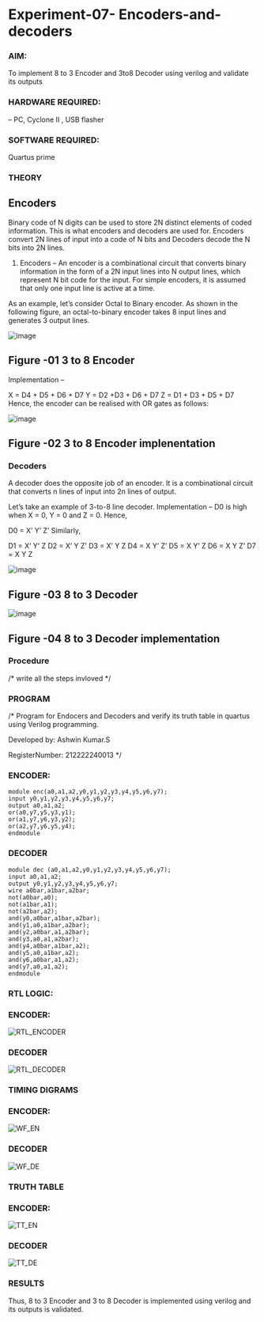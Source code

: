 # Experiment-07- Encoders-and-decoders 
### AIM: 
To implement 8 to 3 Encoder and  3to8 Decoder using verilog and validate its outputs

### HARDWARE REQUIRED: 
– PC, Cyclone II , USB flasher
### SOFTWARE REQUIRED: 
Quartus prime

### THEORY 

## Encoders
Binary code of N digits can be used to store 2N distinct elements of coded information. This is what encoders and decoders are used for. Encoders convert 2N lines of input into a code of N bits and Decoders decode the N bits into 2N lines.

1. Encoders –
An encoder is a combinational circuit that converts binary information in the form of a 2N input lines into N output lines, which represent N bit code for the input. For simple encoders, it is assumed that only one input line is active at a time.

As an example, let’s consider Octal to Binary encoder. As shown in the following figure, an octal-to-binary encoder takes 8 input lines and generates 3 output lines.

![image](https://user-images.githubusercontent.com/36288975/171543588-bc0746df-a173-4b35-989e-5fb7d385fe8a.png)
## Figure -01 3 to 8 Encoder 


Implementation –

X = D4 + D5 + D6 + D7
Y = D2 +D3 + D6 + D7
Z = D1 + D3 + D5 + D7 
Hence, the encoder can be realised with OR gates as follows:


![image](https://user-images.githubusercontent.com/36288975/171543740-68403b82-aa93-4c98-9343-f32b14885a2e.png)
## Figure -02 3 to 8 Encoder implenentation 

 ### Decoders 
A decoder does the opposite job of an encoder. It is a combinational circuit that converts n lines of input into 2n lines of output.

Let’s take an example of 3-to-8 line decoder.
Implementation –
D0 is high when X = 0, Y = 0 and Z = 0. Hence,

D0 = X’ Y’ Z’ 
Similarly,

D1 = X’ Y’ Z
D2 = X’ Y Z’
D3 = X’ Y Z
D4 = X Y’ Z’
D5 = X Y’ Z
D6 = X Y Z’
D7 = X Y Z 


![image](https://user-images.githubusercontent.com/36288975/171543978-ee2d0671-2846-40a1-8705-507fd6287a49.png)
## Figure -03 8 to 3 Decoder 



![image](https://user-images.githubusercontent.com/36288975/171543866-5a6eace6-8683-49d7-9c4f-a7cb30ec3035.png)
## Figure -04 8 to 3 Decoder implementation 

### Procedure
/* write all the steps invloved */



### PROGRAM 
/*
Program for Endocers and Decoders  and verify its truth table in quartus using Verilog programming.

Developed by: Ashwin Kumar.S

RegisterNumber:  212222240013
*/

### ENCODER:

```
module enc(a0,a1,a2,y0,y1,y2,y3,y4,y5,y6,y7);
input y0,y1,y2,y3,y4,y5,y6,y7;
output a0,a1,a2;
or(a0,y7,y5,y3,y1);
or(a1,y7,y6,y3,y2);
or(a2,y7,y6,y5,y4);
endmodule
```

### DECODER

```
module dec (a0,a1,a2,y0,y1,y2,y3,y4,y5,y6,y7);
input a0,a1,a2;
output y0,y1,y2,y3,y4,y5,y6,y7;
wire a0bar,a1bar,a2bar;
not(a0bar,a0);
not(a1bar,a1);
not(a2bar,a2);
and(y0,a0bar,a1bar,a2bar);
and(y1,a0,a1bar,a2bar);
and(y2,a0bar,a1,a2bar);
and(y3,a0,a1,a2bar);
and(y4,a0bar,a1bar,a2);
and(y5,a0,a1bar,a2);
and(y6,a0bar,a1,a2);
and(y7,a0,a1,a2);
endmodule
```

### RTL LOGIC:

### ENCODER:

![RTL_ENCODER](https://github.com/Ashwinkumar-03/Experiment-08-Encoders-and-decoders-/assets/118663725/fa2f200d-6f09-4628-ac73-8c935aca108a)

### DECODER

![RTL_DECODER](https://github.com/Ashwinkumar-03/Experiment-08-Encoders-and-decoders-/assets/118663725/1369ed13-d14b-499e-81bd-a8d569d40d4e)







### TIMING DIGRAMS  

### ENCODER:

![WF_EN](https://github.com/Ashwinkumar-03/Experiment-08-Encoders-and-decoders-/assets/118663725/03b5aaca-4445-4e15-ae38-1ba067a4f51c)

### DECODER

![WF_DE](https://github.com/Ashwinkumar-03/Experiment-08-Encoders-and-decoders-/assets/118663725/609c9d0f-71ab-48c0-9b54-8c258ded4051)


### TRUTH TABLE 

### ENCODER:

![TT_EN](https://github.com/Ashwinkumar-03/Experiment-08-Encoders-and-decoders-/assets/118663725/c2d9e00e-622a-457c-98e6-1df7e4dc9bf8)

### DECODER

![TT_DE](https://github.com/Ashwinkumar-03/Experiment-08-Encoders-and-decoders-/assets/118663725/9c0db7b3-6141-45ec-92b7-0f395bc3a204)



### RESULTS 

Thus, 8 to 3 Encoder and 3 to 8 Decoder is implemented using verilog and its outputs is validated.


